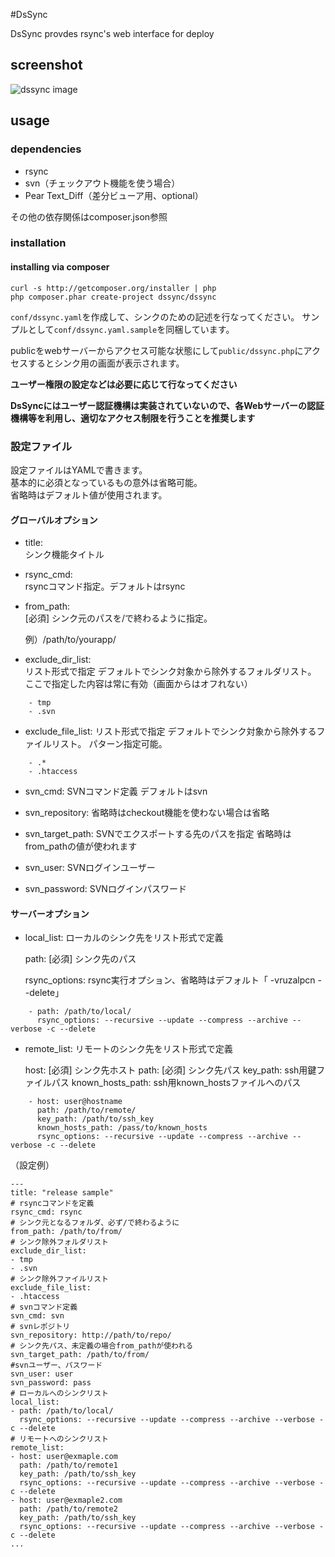 #DsSync

DsSync provdes rsync's web interface for deploy

## screenshot

![dssync image](http://cloud.github.com/downloads/egmc/dssync/dssync-image.png)

## usage

### dependencies

- rsync
- svn（チェックアウト機能を使う場合）
- Pear Text_Diff（差分ビューア用、optional）

その他の依存関係はcomposer.json参照

### installation

#### installing via composer

```
curl -s http://getcomposer.org/installer | php
php composer.phar create-project dssync/dssync
```

`conf/dssync.yaml`を作成して、シンクのための記述を行なってください。
サンプルとして`conf/dssync.yaml.sample`を同梱しています。

publicをwebサーバーからアクセス可能な状態にして`public/dssync.php`にアクセスするとシンク用の画面が表示されます。

**ユーザー権限の設定などは必要に応じて行なってください**

**DsSyncにはユーザー認証機構は実装されていないので、各Webサーバーの認証機構等を利用し、適切なアクセス制限を行うことを推奨します**


### 設定ファイル

設定ファイルはYAMLで書きます。  
基本的に必須となっているもの意外は省略可能。  
省略時はデフォルト値が使用されます。


#### グローバルオプション

- title:  
	シンク機能タイトル

- rsync_cmd:  
	rsyncコマンド指定。デフォルトはrsync

- from_path:  
	[必須]
	シンク元のパスを/で終わるように指定。
	
	例）/path/to/yourapp/

- exclude_dir_list:  
	リスト形式で指定
	デフォルトでシンク対象から除外するフォルダリスト。
	ここで指定した内容は常に有効（画面からはオフれない）
	

```
	- tmp
	- .svn
```


- exclude_file_list:
	リスト形式で指定
	デフォルトでシンク対象から除外するファイルリスト。
	パターン指定可能。
	
```
	- .*
	- .htaccess
```

- svn_cmd:
	SVNコマンド定義
	デフォルトはsvn

- svn_repository:
	省略時はcheckout機能を使わない場合は省略


- svn_target_path:
	SVNでエクスポートする先のパスを指定
	省略時はfrom_pathの値が使われます

- svn_user:
	SVNログインユーザー

- svn_password:
	SVNログインパスワード

#### サーバーオプション


- local_list:
	ローカルのシンク先をリスト形式で定義
	
	path:
	[必須]
	シンク先のパス
	
	rsync_options:
	rsync実行オプション、省略時はデフォルト「 -vruzalpcn --delete」
	
```	
	- path: /path/to/local/
	  rsync_options: --recursive --update --compress --archive --verbose -c --delete
```

- remote_list:
	リモートのシンク先をリスト形式で定義
	
	host:
	[必須]
	シンク先ホスト
	path:
	[必須]
	シンク先パス
	key_path:
	ssh用鍵ファイルパス
	known_hosts_path:
	ssh用known_hostsファイルへのパス

```
	- host: user@hostname
	  path: /path/to/remote/
	  key_path: /path/to/ssh_key
	  known_hosts_path: /pass/to/known_hosts
	  rsync_options: --recursive --update --compress --archive --verbose -c --delete
```




（設定例）

```
---
title: "release sample"
# rsyncコマンドを定義
rsync_cmd: rsync
# シンク元となるフォルダ、必ず/で終わるように
from_path: /path/to/from/
# シンク除外フォルダリスト
exclude_dir_list:
- tmp
- .svn
# シンク除外ファイルリスト
exclude_file_list:
- .htaccess
# svnコマンド定義
svn_cmd: svn
# svnレポジトリ
svn_repository: http://path/to/repo/
# シンク先パス、未定義の場合from_pathが使われる
svn_target_path: /path/to/from/
#svnユーザー、パスワード
svn_user: user
svn_password: pass
# ローカルへのシンクリスト
local_list:
- path: /path/to/local/
  rsync_options: --recursive --update --compress --archive --verbose -c --delete
# リモートへのシンクリスト
remote_list:
- host: user@exmaple.com
  path: /path/to/remote1
  key_path: /path/to/ssh_key
  rsync_options: --recursive --update --compress --archive --verbose -c --delete
- host: user@exmaple2.com
  path: /path/to/remote2
  key_path: /path/to/ssh_key
  rsync_options: --recursive --update --compress --archive --verbose -c --delete
...
```